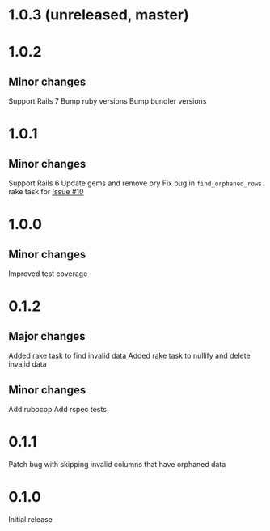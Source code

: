 # 1.0.3  (unreleased, master)

# 1.0.2

## Minor changes

Support Rails 7
Bump ruby versions
Bump bundler versions

# 1.0.1

## Minor changes

Support Rails 6
Update gems and remove pry
Fix bug in `find_orphaned_rows` rake task for [Issue #10](https://github.com/KevinColemanInc/yeet_dba/issues/10)

# 1.0.0

## Minor changes

Improved test coverage

# 0.1.2

## Major changes

Added rake task to find invalid data
Added rake task to nullify and delete invalid data

## Minor changes

Add rubocop
Add rspec tests

# 0.1.1

Patch bug with skipping invalid columns that have orphaned data

# 0.1.0

Initial release
